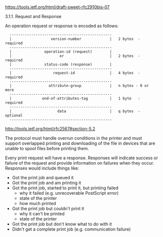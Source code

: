 https://tools.ietf.org/html/draft-sweet-rfc2910bis-07

3.1.1.  Request and Response

   An operation request or response is encoded as follows:

      -----------------------------------------------
      |                  version-number             |   2 bytes  - required
      -----------------------------------------------
      |               operation-id (request)        |
      |                      or                     |   2 bytes  - required
      |               status-code (response)        |
      -----------------------------------------------
      |                   request-id                |   4 bytes  - required
      -----------------------------------------------
      |                 attribute-group             |   n bytes - 0 or more
      -----------------------------------------------
      |              end-of-attributes-tag          |   1 byte   - required
      -----------------------------------------------
      |                     data                    |   q bytes  - optional
      -----------------------------------------------


   http://tools.ietf.org/html/rfc2567#section-5.2

   The protocol must handle overrun conditions in the printer and must
   support overlapped printing and downloading of the file in devices
   that are unable to spool files before printing them.

   Every print request will have a response. Responses will indicate
   success or failure of the request and provide information on failures
   when they occur. Responses would include things like:

   - Got the print job and queued it
   - Got the print job and am printing it
   - Got the print job, started to print it, but printing failed
      - why it failed (e.g. unrecoverable PostScript error)
      - state of the printer
      - how much printed
   - Got the print job but couldn't print it
      - why it can't be printed
      - state of the printer
   - Got the print job but don't know what to do with it
   - Didn't get a complete print job (e.g. communication failure)
